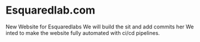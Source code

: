 # Esquaredlab.com
New Website for Esquaredlabs
We will build the sit and add commits her
We inted to make the website fully automated with ci/cd pipelines.
